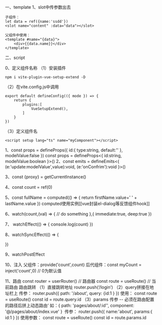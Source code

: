 一、template
1、slot中传参数出去
```
子组件：
let data = ref({name:'ssdd'})
<slot name="content" :data="data"></slot>

父组件中使用：
<template #name="{data}">
	<div>{{data.name}}</div>
</template>
```
二、script

0、定义组件名称
（1）安装插件
```
npm i vite-plugin-vue-setup-extend -D
```
（2）在vite.config.js中调用
```
export default defineConfig(({ mode }) => {
	return {
		plugins:[
			VueSetupExtend(),
		]
	}
})
```
（3）定义组件名
```
<script setup lang="ts" name="myComponent"></script>
```
1、const props = defineProps({
	id:{
		type:string,
		default:''
	},
	modelValue:false
})
const  props = defineProps<{
	id:string,
	modelValue:boolean
}>()
2、const emits = defineEmits<{
	(e:'update:modelValue',value):void,
	(e:'onConfrim'):void
}>()

3、const {proxy} = getCurrentInstance()

4、const count = ref(0)

5、const fullName = computed(() => {
	return firstName.value+' ' + lastName.value
})
	computed使用实例[[vue封装el-dialog等反馈组件hook]]

6、watch(count,(val) => {
	// do something
},{
	immediate:true,
	deep:true
})

7、 watchEffect(() => {
	console.log(count)
})

8、watchSyncEffect(() => {

})

9、watchPostEffect

10、注入
父组件：provide('count',count)
后代组件：const  myCount = inject('count',0)  // 0为默认值
	
11、路由
	const router = userRouter() // 路由器
	const route = useRoute() // 当前路由
	路由跳转
	（1）直接跳转地址
		router.push(‘/login’) 
	（2）query拼接在地址栏上
			传参：
			router.push({ 
				path: '/about', 
				query: {id:1 }
			 })
			 使用：
			const route = useRoute()
			const id = route.query.id
	（3）params 传参 -- 必须在路由配置的路径后拼上动态路由‘
		如：{
					path: 'pages/about/:id'',
					component: '@/pages/about/index.vue'
				} 
		传参：
		router.push({
			name:'about',
			params:{
				id:1
			}
		})
		使用参数：
		const route = useRoute()
		const id = route.params.id

	


